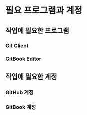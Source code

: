 # 필요 프로그램과 계정

## 작업에 필요한 프로그램

### Git Client

### GitBook Editor

## 작업에 필요한 계정

### GitHub 계정

### GitBook 계정



